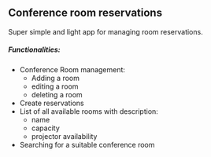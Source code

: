 ## Conference room reservations

Super simple and light app for managing room reservations.

##### Functionalities:
* Conference Room management:
    * Adding a room
    * editing a room
    * deleting a room
* Create reservations
* List of all available rooms with description:
    * name
    * capacity
    * projector availability
* Searching for a suitable conference room